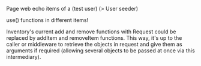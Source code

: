 Page web echo items of a (test user) (> User seeder)

use() functions in different items!


Inventory's current add and remove functions with Request could be
replaced by addItem and removeItem functions. This way, it's up to the caller or middleware
to retrieve the objects in request and give them as arguments if required 
(allowing several objects to be passed at once via this intermediary).

